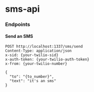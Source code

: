 # sms-api

### Endpoints

#### Send an SMS
```http
POST http://localhost:1337/sms/send
Content-Type: application/json
x-sid: {your-twilio-sid}
x-auth-token: {your-twilio-auth-token}
x-from: {your-twilio-number}

{
  "to": "{to_number}",
  "text": "it's an sms"
}
```
